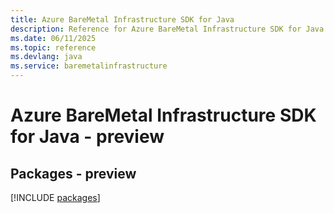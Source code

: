 ```yaml
---
title: Azure BareMetal Infrastructure SDK for Java
description: Reference for Azure BareMetal Infrastructure SDK for Java
ms.date: 06/11/2025
ms.topic: reference
ms.devlang: java
ms.service: baremetalinfrastructure
---
```

# Azure BareMetal Infrastructure SDK for Java - preview
## Packages - preview
[!INCLUDE [packages](baremetal-infrastructure-index.md)]